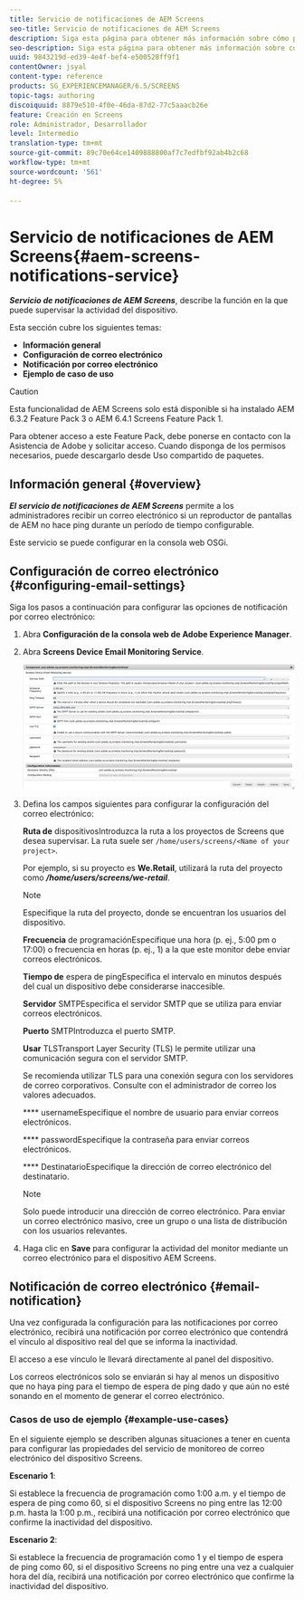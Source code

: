 ```yaml
---
title: Servicio de notificaciones de AEM Screens
seo-title: Servicio de notificaciones de AEM Screens
description: Siga esta página para obtener más información sobre cómo puede supervisar la actividad de los dispositivos.
seo-description: Siga esta página para obtener más información sobre cómo puede supervisar la actividad de los dispositivos.
uuid: 9843219d-ed39-4e4f-bef4-e500528ff9f1
contentOwner: jsyal
content-type: reference
products: SG_EXPERIENCEMANAGER/6.5/SCREENS
topic-tags: authoring
discoiquuid: 8879e510-4f0e-46da-87d2-77c5aaacb26e
feature: Creación en Screens
role: Administrador, Desarrollador
level: Intermedio
translation-type: tm+mt
source-git-commit: 89c70e64ce1409888800af7c7edfbf92ab4b2c68
workflow-type: tm+mt
source-wordcount: '561'
ht-degree: 5%

---
```



# Servicio de notificaciones de AEM Screens{#aem-screens-notifications-service}

<!--removed from metadata: admitteddomains: @adobe.com;@caesars.com-->

***Servicio de notificaciones de AEM Screens***, describe la función en la que puede supervisar la actividad del dispositivo.

Esta sección cubre los siguientes temas:

* **Información general**
* **Configuración de correo electrónico**
* **Notificación por correo electrónico**
* **Ejemplo de caso de uso**

>[!CAUTION]
>
>Esta funcionalidad de AEM Screens solo está disponible si ha instalado AEM 6.3.2 Feature Pack 3 o AEM 6.4.1 Screens Feature Pack 1.
>
>Para obtener acceso a este Feature Pack, debe ponerse en contacto con la Asistencia de Adobe y solicitar acceso. Cuando disponga de los permisos necesarios, puede descargarlo desde Uso compartido de paquetes.

## Información general {#overview}

***El servicio de notificaciones de AEM Screens*** permite a los administradores recibir un correo electrónico si un reproductor de pantallas de AEM no hace ping durante un período de tiempo configurable.

Este servicio se puede configurar en la consola web OSGi.

## Configuración de correo electrónico {#configuring-email-settings}

Siga los pasos a continuación para configurar las opciones de notificación por correo electrónico:

1. Abra **Configuración de la consola web de Adobe Experience Manager**.
1. Abra **Screens Device Email Monitoring Service**.

   ![screen_shot_2018-04-26at4602pm](assets/screen_shot_2018-04-26at44602pm.png)

1. Defina los campos siguientes para configurar la configuración del correo electrónico:

   **Ruta de** dispositivosIntroduzca la ruta a los proyectos de Screens que desea supervisar. La ruta suele ser `/home/users/screens/<Name of your project>`.

   Por ejemplo, si su proyecto es **We.Retail**, utilizará la ruta del proyecto como ***/home/users/screens/we-retail***.

   >[!NOTE]
   >
   >Especifique la ruta del proyecto, donde se encuentran los usuarios del dispositivo.

   **Frecuencia** de programaciónEspecifique una hora (p. ej., 5:00 pm o 17:00) o frecuencia en horas (p. ej., 1) a la que este monitor debe enviar correos electrónicos.

   **Tiempo de** espera de pingEspecifica el intervalo en minutos después del cual un dispositivo debe considerarse inaccesible.

   **Servidor** SMTPEspecifica el servidor SMTP que se utiliza para enviar correos electrónicos.

   **Puerto** SMTPIntroduzca el puerto SMTP.

   **Usar** TLSTransport Layer Security (TLS) le permite utilizar una comunicación segura con el servidor SMTP.

   Se recomienda utilizar TLS para una conexión segura con los servidores de correo corporativos. Consulte con el administrador de correo los valores adecuados.

   **** usernameEspecifique el nombre de usuario para enviar correos electrónicos.

   **** passwordEspecifique la contraseña para enviar correos electrónicos.

   **** DestinatarioEspecifique la dirección de correo electrónico del destinatario.

   >[!NOTE]
   >
   >Solo puede introducir una dirección de correo electrónico. Para enviar un correo electrónico masivo, cree un grupo o una lista de distribución con los usuarios relevantes.

1. Haga clic en **Save** para configurar la actividad del monitor mediante un correo electrónico para el dispositivo AEM Screens.

## Notificación de correo electrónico {#email-notification}

Una vez configurada la configuración para las notificaciones por correo electrónico, recibirá una notificación por correo electrónico que contendrá el vínculo al dispositivo real del que se informa la inactividad.

El acceso a ese vínculo le llevará directamente al panel del dispositivo.

Los correos electrónicos solo se enviarán si hay al menos un dispositivo que no haya ping para el tiempo de espera de ping dado y que aún no esté sonando en el momento de generar el correo electrónico.

### Casos de uso de ejemplo {#example-use-cases}

En el siguiente ejemplo se describen algunas situaciones a tener en cuenta para configurar las propiedades del servicio de monitoreo de correo electrónico del dispositivo Screens.

**Escenario 1**:

Si establece la frecuencia de programación como 1:00 a.m. y el tiempo de espera de ping como 60, si el dispositivo Screens no ping entre las 12:00 p.m. hasta la 1:00 p.m., recibirá una notificación por correo electrónico que confirme la inactividad del dispositivo.

**Escenario 2**:

Si establece la frecuencia de programación como 1 y el tiempo de espera de ping como 60, si el dispositivo Screens no ping entre una vez a cualquier hora del día, recibirá una notificación por correo electrónico que confirme la inactividad del dispositivo.

